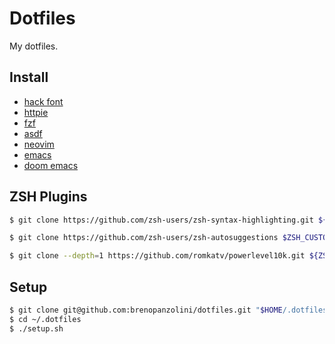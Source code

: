 # Dotfiles

My dotfiles.

## Install

- [hack font](https://sourcefoundry.org/hack/)
- [httpie](https://httpie.org/)
- [fzf](https://github.com/junegunn/fzf)
- [asdf](https://asdf-vm.com/#/core-manage-asdf-vm)
- [neovim](https://github.com/neovim/neovim/wiki/Installing-Neovim#macos--os-x)
- [emacs](https://www.gnu.org/software/emacs/)
- [doom emacs](https://github.com/hlissner/doom-emacs#install)

## ZSH Plugins

```sh
$ git clone https://github.com/zsh-users/zsh-syntax-highlighting.git ${ZSH_CUSTOM:-~/.oh-my-zsh/custom}/plugins/zsh-syntax-highlighting

$ git clone https://github.com/zsh-users/zsh-autosuggestions $ZSH_CUSTOM/plugins/zsh-autosuggestions

$ git clone --depth=1 https://github.com/romkatv/powerlevel10k.git ${ZSH_CUSTOM:-~/.oh-my-zsh/custom}/themes/powerlevel10k
```


## Setup

```sh
$ git clone git@github.com:brenopanzolini/dotfiles.git "$HOME/.dotfiles"
$ cd ~/.dotfiles
$ ./setup.sh
```
